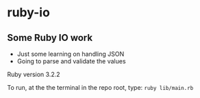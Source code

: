 # ruby-io
## Some Ruby IO work

- Just some learning on handling JSON
- Going to parse and validate the values

Ruby version 3.2.2

To run, at the the terminal in the repo root, type:
`ruby lib/main.rb`